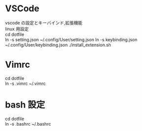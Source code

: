 # VSCode

vscode の設定とキーバインド,拡張機能  
linux 用設定  
cd dotfile  
ln -s setting.json ~/.config/User/setting.json
ln -s keybinding.json ~/.config/User/keybinding.json
./install_extension.sh

# Vimrc

cd dotfile  
ln -s .vimrc ~/.vimrc

# bash 設定

cd dotfile  
ln -s .bashrc ~/.bashrc
